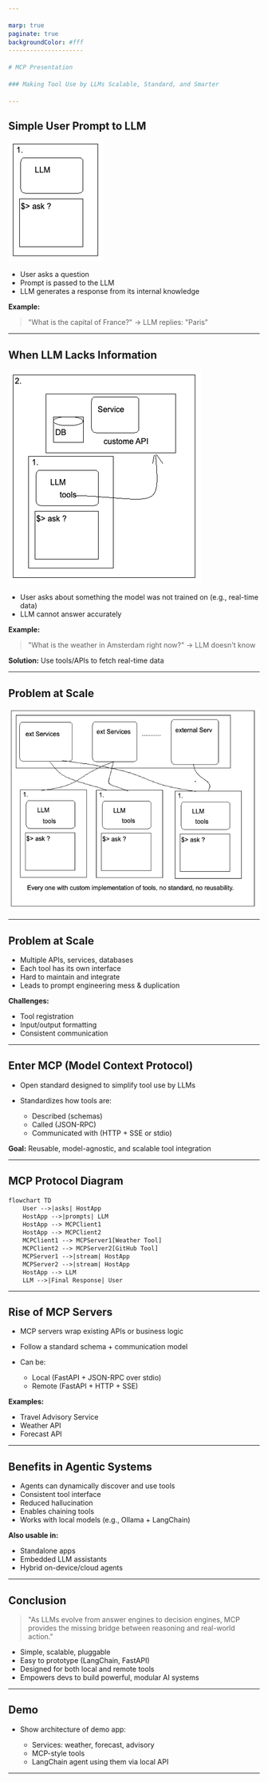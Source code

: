 ```yaml
---

marp: true
paginate: true
backgroundColor: #fff
---------------------

# MCP Presentation

### Making Tool Use by LLMs Scalable, Standard, and Smarter

---
```


## Simple User Prompt to LLM

![alt text](image.png)

* User asks a question
* Prompt is passed to the LLM
* LLM generates a response from its internal knowledge

**Example:**

> "What is the capital of France?"  → LLM replies: "Paris"

---

## When LLM Lacks Information
![alt text](image-1.png)
* User asks about something the model was not trained on (e.g., real-time data)
* LLM cannot answer accurately

**Example:**

> "What is the weather in Amsterdam right now?"  → LLM doesn't know

**Solution:** Use tools/APIs to fetch real-time data

---

## Problem at Scale
![alt text](image-2.png)

---

## Problem at Scale
* Multiple APIs, services, databases
* Each tool has its own interface
* Hard to maintain and integrate
* Leads to prompt engineering mess & duplication

**Challenges:**

* Tool registration
* Input/output formatting
* Consistent communication

---

## Enter MCP (Model Context Protocol)

* Open standard designed to simplify tool use by LLMs
* Standardizes how tools are:

  * Described (schemas)
  * Called (JSON-RPC)
  * Communicated with (HTTP + SSE or stdio)

**Goal:** Reusable, model-agnostic, and scalable tool integration

---

## MCP Protocol Diagram

```mermaid
flowchart TD
    User -->|asks| HostApp
    HostApp -->|prompts| LLM
    HostApp --> MCPClient1
    HostApp --> MCPClient2
    MCPClient1 --> MCPServer1[Weather Tool]
    MCPClient2 --> MCPServer2[GitHub Tool]
    MCPServer1 -->|stream| HostApp
    MCPServer2 -->|stream| HostApp
    HostApp --> LLM
    LLM -->|Final Response| User
```

---

## Rise of MCP Servers

* MCP servers wrap existing APIs or business logic
* Follow a standard schema + communication model
* Can be:

  * Local (FastAPI + JSON-RPC over stdio)
  * Remote (FastAPI + HTTP + SSE)

**Examples:**

* Travel Advisory Service
* Weather API
* Forecast API

---

## Benefits in Agentic Systems

* Agents can dynamically discover and use tools
* Consistent tool interface
* Reduced hallucination
* Enables chaining tools
* Works with local models (e.g., Ollama + LangChain)

**Also usable in:**

* Standalone apps
* Embedded LLM assistants
* Hybrid on-device/cloud agents

---

## Conclusion

> "As LLMs evolve from answer engines to decision engines, MCP provides the missing bridge between reasoning and real-world action."

* Simple, scalable, pluggable
* Easy to prototype (LangChain, FastAPI)
* Designed for both local and remote tools
* Empowers devs to build powerful, modular AI systems

---

## Demo

* Show architecture of demo app:

  * Services: weather, forecast, advisory
  * MCP-style tools
  * LangChain agent using them via local API

---
